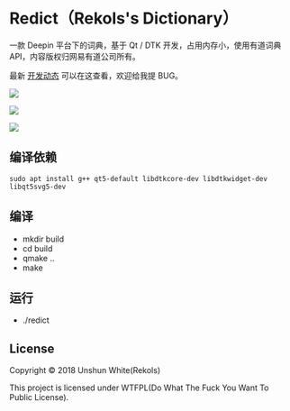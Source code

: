 # Redict（Rekols's Dictionary）

一款 Deepin 平台下的词典，基于 Qt / DTK 开发，占用内存小，使用有道词典 API，内容版权归网易有道公司所有。

最新 [开发动态](https://github.com/rekols/redict/projects/1) 可以在这查看，欢迎给我提 BUG。

![](https://github.com/rekols/redict/blob/master/screenshot/20180803040329.png)

![](https://github.com/rekols/redict/blob/master/screenshot/20180803040320.png)

![](https://github.com/rekols/redict/blob/master/screenshot/20180803040353.png)

## 编译依赖

`sudo apt install g++ qt5-default libdtkcore-dev libdtkwidget-dev libqt5svg5-dev`

## 编译

* mkdir build
* cd build
* qmake ..
* make

## 运行

* ./redict

## License

Copyright © 2018 Unshun White(Rekols)

This project is licensed under WTFPL(Do What The Fuck You Want To Public License).

